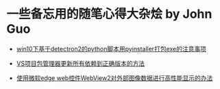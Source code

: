 # 一些备忘用的随笔心得大杂烩 by John Guo

* [win10下基于detectron2的python脚本用pyinstaller打包exe的注意事项](detectron2_with_pyinstaller.md)

* [VS项目包管理器更新所有依赖到正确版本的方法](nuget_update.md)

* [使用微软edge web控件WebView2对外部图像数据进行高性能显示的办法](webview2_sharedbuffer_performance.md)
